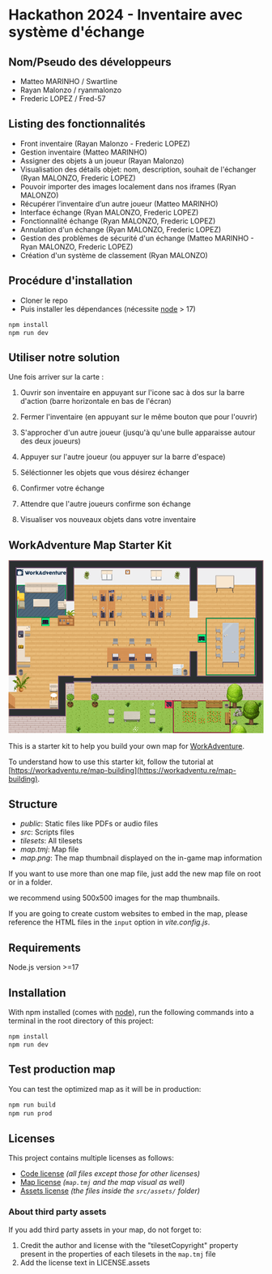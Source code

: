 # Hackathon 2024 - Inventaire avec système d'échange

## Nom/Pseudo des développeurs

- Matteo MARINHO / Swartline
- Rayan Malonzo / ryanmalonzo
- Frederic LOPEZ / Fred-57

## Listing des fonctionnalités

- Front inventaire (Rayan Malonzo - Frederic LOPEZ)
- Gestion inventaire (Matteo MARINHO)
- Assigner des objets à un joueur (Rayan Malonzo)
- Visualisation des détails objet: nom, description, souhait de l'échanger (Ryan MALONZO, Frederic LOPEZ)
- Pouvoir importer des images localement dans nos iframes (Ryan MALONZO)
- Récupérer l’inventaire d’un autre joueur (Matteo MARINHO)
- Interface échange (Ryan MALONZO, Frederic LOPEZ)
- Fonctionnalité échange (Ryan MALONZO, Frederic LOPEZ)
- Annulation d'un échange (Ryan MALONZO, Frederic LOPEZ)
- Gestion des problèmes de sécurité d'un échange (Matteo MARINHO - Ryan MALONZO, Frederic LOPEZ)
- Création d'un système de classement (Ryan MALONZO)

## Procédure d'installation

- Cloner le repo
- Puis installer les dépendances (nécessite [node](https://nodejs.org/en/) > 17)

```
npm install
npm run dev
```

## Utiliser notre solution

Une fois arriver sur la carte :

1. Ouvrir son inventaire en appuyant sur l'icone sac à dos sur la barre d'action (barre horizontale en bas de l'écran)

2. Fermer l'inventaire (en appuyant sur le même bouton que pour l'ouvrir)

3. S'approcher d'un autre joueur (jusqu'à qu'une bulle apparaisse autour des deux joueurs)

4. Appuyer sur l'autre joueur (ou appuyer sur la barre d'espace)

5. Séléctionner les objets que vous désirez échanger

6. Confirmer votre échange

7. Attendre que l'autre joueurs confirme son échange

8. Visualiser vos nouveaux objets dans votre inventaire

## WorkAdventure Map Starter Kit

![map](./map.png)

This is a starter kit to help you build your own map for [WorkAdventure](https://workadventu.re).

To understand how to use this starter kit, follow the tutorial at [https://workadventu.re/map-building](https://workadventu.re/map-building).

## Structure

- _public_: Static files like PDFs or audio files
- _src_: Scripts files
- _tilesets_: All tilesets
- _map.tmj_: Map file
- _map.png_: The map thumbnail displayed on the in-game map information

If you want to use more than one map file, just add the new map file on root or in a folder.

we recommend using 500x500 images for the map thumbnails.

If you are going to create custom websites to embed in the map, please reference the HTML files in the `input` option in _vite.config.js_.

## Requirements

Node.js version >=17

## Installation

With npm installed (comes with [node](https://nodejs.org/en/)), run the following commands into a terminal in the root directory of this project:

```shell
npm install
npm run dev
```

## Test production map

You can test the optimized map as it will be in production:

```sh
npm run build
npm run prod
```

## Licenses

This project contains multiple licenses as follows:

- [Code license](./LICENSE.code) _(all files except those for other licenses)_
- [Map license](./LICENSE.map) _(`map.tmj` and the map visual as well)_
- [Assets license](./LICENSE.assets) _(the files inside the `src/assets/` folder)_

### About third party assets

If you add third party assets in your map, do not forget to:

1. Credit the author and license with the "tilesetCopyright" property present in the properties of each tilesets in the `map.tmj` file
2. Add the license text in LICENSE.assets
